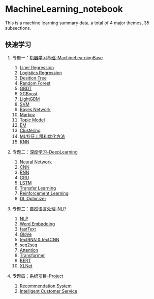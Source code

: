 # MachineLearning_notebook
This is a machine learning summary data, a total of 4 major themes, 35 subsections.


## 快速学习

1. 专题一：[机器学习基础-MachineLearningBase](https://github.com/wuzhaoqi1015/MachineLearningNote/tree/main/MachineLearningBase)
   1. [Liner Regression](https://github.com/wuzhaoqi1015/MachineLearningNote/tree/main/MachineLearningBase/1_Liner%20Regression)
   2. [Logistics Regression](https://github.com/wuzhaoqi1015/MachineLearningNote/tree/main/MachineLearningBase/2_Logistics%20Regression)
   3. [Desition Tree](https://github.com/wuzhaoqi1015/MachineLearningNote/tree/main/MachineLearningBase/3_Desition%20Tree)
   4. [Random Forest](https://github.com/wuzhaoqi1015/MachineLearningNote/tree/main/MachineLearningBase/4_Random%20Forest)
   5. [GBDT](https://github.com/wuzhaoqi1015/MachineLearningNote/tree/main/MachineLearningBase/5_GBDT)
   6. [XGBoost](https://github.com/wuzhaoqi1015/MachineLearningNote/tree/main/MachineLearningBase/6_XGBoost)
   7. [LightGBM](https://github.com/wuzhaoqi1015/MachineLearningNote/tree/main/MachineLearningBase/7_LightGBM)
   8. [SVM](https://github.com/wuzhaoqi1015/MachineLearningNote/tree/main/MachineLearningBase/8_SVM)
   9. [Bayes Network](https://github.com/wuzhaoqi1015/MachineLearningNote/tree/main/MachineLearningBase/9_Bayes%20Network)
   10. [Markov](https://github.com/wuzhaoqi1015/MachineLearningNote/tree/main/MachineLearningBase/10_Markov)
   11. [Topic Model](https://github.com/wuzhaoqi1015/MachineLearningNote/tree/main/MachineLearningBase/11_Topic%20Model)
   12. [EM](https://github.com/wuzhaoqi1015/MachineLearningNote/tree/main/MachineLearningBase/12_EM)
   13. [Clustering](https://github.com/wuzhaoqi1015/MachineLearningNote/tree/main/MachineLearningBase/13_Clustering)
   14. [ML特征工程和优化方法](https://github.com/wuzhaoqi1015/MachineLearningNote/tree/main/MachineLearningBase/14_ML%E7%89%B9%E5%BE%81%E5%B7%A5%E7%A8%8B%E5%92%8C%E4%BC%98%E5%8C%96%E6%96%B9%E6%B3%95)
   15. [KNN](https://github.com/wuzhaoqi1015/MachineLearningNote/tree/main/MachineLearningBase/15_KNN)

2. 专题二：[深度学习-DeepLearning](https://github.com/wuzhaoqi1015/MachineLearningNote/tree/main/DeepLearning)
   1. [Neural Network](https://github.com/wuzhaoqi1015/MachineLearningNote/tree/main/DeepLearning/16_Neural%20Network)
   2. [CNN](https://github.com/wuzhaoqi1015/MachineLearningNote/tree/main/DeepLearning/17_CNN)
   3. [RNN](https://github.com/wuzhaoqi1015/MachineLearningNote/tree/main/DeepLearning/18_RNN)
   4. [GRU](https://github.com/wuzhaoqi1015/MachineLearningNote/tree/main/DeepLearning/19_GRU)
   5. [LSTM](https://github.com/wuzhaoqi1015/MachineLearningNote/tree/main/DeepLearning/20_LSTM)
   6. [Transfer Learning](https://github.com/wuzhaoqi1015/MachineLearningNote/tree/main/DeepLearning/21_Transfer%20Learning)
   7. [Reinforcement Learning](https://github.com/wuzhaoqi1015/MachineLearningNote/tree/main/DeepLearning/22_Reinforcement%20Learning)
   8. [DL Optimizer](https://github.com/wuzhaoqi1015/MachineLearningNote/tree/main/DeepLearning/23_DL%20Optimizer)
   
3. 专题三：[自然语言处理-NLP](https://github.com/wuzhaoqi1015/MachineLearningNote/tree/main/NLP)
   1. [NLP](https://github.com/wuzhaoqi1015/MachineLearningNote/tree/main/NLP/24_NLP)
   2. [Word Embedding](https://github.com/wuzhaoqi1015/MachineLearningNote/tree/main/NLP/25_Word%20Embedding)
   3. [fastText](https://github.com/wuzhaoqi1015/MachineLearningNote/tree/main/NLP/26_fastText)
   4. [GloVe](https://github.com/wuzhaoqi1015/MachineLearningNote/tree/main/NLP/27_GloVe)
   5. [textRNN & textCNN](https://github.com/wuzhaoqi1015/MachineLearningNote/tree/main/NLP/28_textRNN%20%26%20textCNN)
   6. [seq2seq](https://github.com/wuzhaoqi1015/MachineLearningNote/tree/main/NLP/29_seq2seq)
   7. [Attention](https://github.com/wuzhaoqi1015/MachineLearningNote/tree/main/NLP/30_Attention)
   8. [Transformer](https://github.com/wuzhaoqi1015/MachineLearningNote/tree/main/NLP/31_Transformer)
   9. [BERT](https://github.com/wuzhaoqi1015/MachineLearningNote/tree/main/NLP/32_BERT)
   10. [XLNet](https://github.com/wuzhaoqi1015/MachineLearningNote/tree/main/NLP/33_XLNet)
   
4. 专题四：[系统项目-Project](https://github.com/wuzhaoqi1015/MachineLearningNote/tree/main/Project)
   1. [Recommendation System](https://github.com/wuzhaoqi1015/MachineLearningNote/tree/main/Project/34_Recommendation%20System)
   2. [Intelligent Customer Service](https://github.com/wuzhaoqi1015/MachineLearningNote/tree/main/Project/35_Intelligent%20Customer%20Service)


